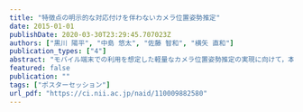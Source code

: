```yaml
---
title: "特徴点の明示的な対応付けを伴わないカメラ位置姿勢推定"
date: 2015-01-01
publishDate: 2020-03-30T23:29:45.707023Z
authors: ["黒川 陽平", "中島 悠太", "佐藤 智和", "横矢 直和"]
publication_types: ["4"]
abstract: "モバイル端末での利用を想定した軽量なカメラ位置姿勢推定の実現に向けて，本稿では類似度による特徴点の明示的な対応付けを伴わない手法について検討する．提案手法では，事前に生成した 3 次元点群データベースに含まれる特徴点を対象画像上に投影して得られる投影点と対象画像から得られる特徴点の画像上での位置の一致度合いを評価尺度とし，これに基づいてカメラの位置姿勢を推定する．"
featured: false
publication: ""
tags: ["ポスターセッション"]
url_pdf: "https://ci.nii.ac.jp/naid/110009882580"
---
```


